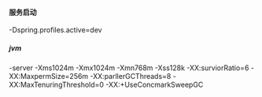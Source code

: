#### 服务启动

-Dspring.profiles.active=dev

##### jvm

-server -Xms1024m -Xmx1024m -Xmn768m -Xss128k -XX:surviorRatio=6 -XX:MaxpermSize=256m -XX:parllerGCThreads=8 
-XX:MaxTenuringThreshold=0 -XX:+UseConcmarkSweepGC

